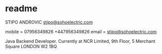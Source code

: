 # readme
STIPO ANDROVIC 
stipo@sohoelectric.com

mobile = 07956349826
         +447956349826
email  = stipo@sohoelectric.com

Java Backend Developer. 
Currently at NCR Limited, 9th Floor, 5 Merchant Square LONDON W2 1BQ
